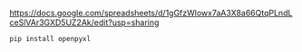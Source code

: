https://docs.google.com/spreadsheets/d/1gGfzWlowx7aA3X8a66QtqPLndLceSlVAr3GXD5UZ2Ak/edit?usp=sharing

```
pip install openpyxl
```
